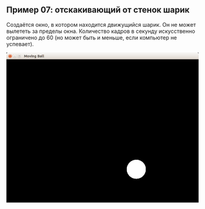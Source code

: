 ## Пример 07: отскакивающий от стенок шарик

Создаётся окно, в котором находится движущийся шарик. Он не может вылететь за пределы окна. Количество кадров в секунду искусственно ограничено до 60 (но может быть и меньше, если компьютер не успевает).

![Скриншот](screenshot.png)

